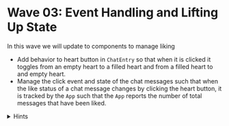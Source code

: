 # Wave 03: Event Handling and Lifting Up State

In this wave we will update to components to manage liking 

- Add behavior to heart button in `ChatEntry` so that when it is clicked it toggles from an empty heart to a filled heart and from a filled heart to and empty heart.
- Manage the click event and state of the chat messages such that when the like status of a chat message changes by clicking the heart button, it is tracked by the `App` such that the `App` reports the number of total messages that have been liked.


<details>
    <summary>Hints</summary>

- Note the class names in `ChatEntry.css` that are used to render a filled and unfilled heart
- Consider writing a helper function in `App` to calculate the number of filled heart

</details>
